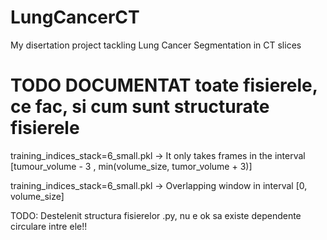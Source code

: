 # LungCancerCT
My disertation project tackling Lung Cancer Segmentation in CT slices

# TODO DOCUMENTAT toate fisierele, ce fac, si cum sunt structurate fisierele


training_indices_stack=6_small.pkl -> It only takes frames in the interval [tumour_volume - 3 , min(volume_size, tumor_volume + 3)]

training_indices_stack=6_small.pkl -> Overlapping window in interval [0, volume_size]


TODO: Destelenit structura fisierelor .py, nu e ok sa existe dependente circulare intre ele!!